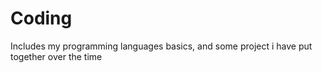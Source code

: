 # Coding
Includes my programming languages basics, and some project i have put together over the time
